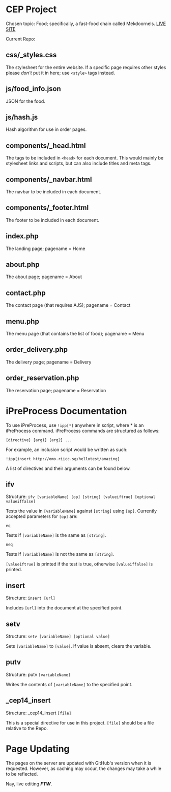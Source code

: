 CEP Project
===========

Chosen topic: Food; specifically, a fast-food chain called Mekdoornels. [LIVE SITE](http://omo.riicc.sg/cep14/)

Current Repo:

css/_styles.css
-----------
The stylesheet for the entire website. If a specific page requires other styles please *don't* put it in here; use `<style>` tags instead.

js/food_info.json
-----------------
JSON for the food.

js/hash.js
----------
Hash algorithm for use in order pages.

components/_head.html
----------
The tags to be included in `<head>` for each document. This would mainly be stylesheet links and scripts, but can also include titles and meta tags.

components/_navbar.html
------------
The navbar to be included in each document.

components/_footer.html
------------
The footer to be included in each document.

index.php
---------
The landing page; pagename = Home

about.php
---------
The about page; pagename = About

contact.php
-----------
The contact page (that requires AJS); pagename = Contact

menu.php
--------
The menu page (that contains the list of food); pagename = Menu

order_delivery.php
------------------
The delivery page; pagename = Delivery

order_reservation.php
---------------------
The reservation page; pagename = Reservation

iPreProcess Documentation
=========================

To use iPreProcess, use `!ipp[*]` anywhere in script, where * is an iPreProcess command.
iPreProcess commands are structured as follows:

	[directive] [arg1] [arg2] ...

For example, an inclusion script would be written as such:

	!ipp[insert http://omo.riicc.sg/hellotest/amazing]

A list of directives and their arguments can be found below.

ifv
---
Structure: `ifv [variableName] [op] [string] [valueiftrue] [optional valueiffalse]`

Tests the value in `[variableName]` against `[string]` using `[op]`. Currently accepted parameters for `[op]` are:

	eq

Tests if `[variableName]` is the same as `[string]`.

	neq

Tests if `[variableName]` is not the same as `[string]`.

`[valueiftrue]` is printed if the test is true, otherwise `[valueiffalse]` is printed.

insert
------
Structure: `insert [url]`

Includes `[url]` into the document at the specified point.

setv
----
Structure: `setv [variableName] [optional value]`

Sets `[variableName]` to `[value]`. If value is absent, clears the variable.

putv
----
Structure: putv `[variableName]`

Writes the contents of `[variableName]` to the specified point.

_cep14_insert
-------------
Structure: _cep14_insert `[file]`

This is a special directive for use in this project. `[file]` should be a file relative to the Repo.



Page Updating
=============
The pages on the server are updated with GitHub's version when it is requested. However, as caching may occur, the changes may take a while to be reflected.

Nay, live editing **_FTW_**.
